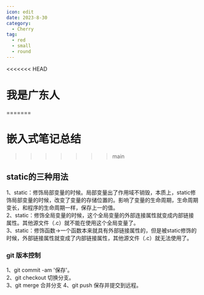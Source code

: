 ```yaml
---
icon: edit
date: 2023-8-30
category:
  - Cherry
tag:
  - red
  - small
  - round
---
```


<<<<<<< HEAD
# 我是广东人
=======
# 嵌入式笔记总结
>>>>>>> main

## static的三种用法

1、static：修饰局部变量的时候。局部变量出了作用域不销毁，本质上，static修饰局部变量的时候，改变了变量的存储位置的。影响了变量的生命周期，生命周期变长，和程序的生命周期一样，保存上一的值。  
2、static：修饰全局变量的时候，这个全局变量的外部连接属性就变成内部链接属性。其他源文件（.c）就不能在使用这个全局变量了。  
3、static：修饰函数->一个函数本来就具有外部链接属性的，但是被static修饰的时候，外部链接属性就变成了内部链接属性，其他源文件（.c）就无法使用了。

### git 版本控制

1、git commit -am '保存'。  
2、git checkout  切换分支。  
3、git merge   合并分支
4、git push   保存并提交到远程。
